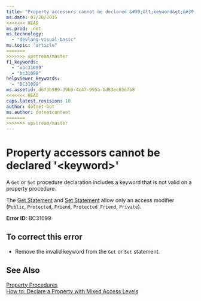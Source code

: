 ```yaml
---
title: "Property accessors cannot be declared &#39;&lt;keyword&gt;&#39;"
ms.date: 07/20/2015
<<<<<<< HEAD
ms.prod: .net
ms.technology: 
  - "devlang-visual-basic"
ms.topic: "article"
=======
>>>>>>> upstream/master
f1_keywords: 
  - "vbc31099"
  - "bc31099"
helpviewer_keywords: 
  - "BC31099"
ms.assetid: d6f3b989-39b9-4c47-995a-bd83ec03d7b8
<<<<<<< HEAD
caps.latest.revision: 10
author: dotnet-bot
ms.author: dotnetcontent
=======
>>>>>>> upstream/master
---
```

# Property accessors cannot be declared &#39;&lt;keyword&gt;&#39;
A `Get` or `Set` procedure declaration includes a keyword that is not valid on a property procedure.  
  
 The [Get Statement](../../visual-basic/language-reference/statements/get-statement.md) and [Set Statement](../../visual-basic/language-reference/statements/set-statement.md) allow only an access modifier (`Public`, `Protected`, `Friend`, `Protected Friend`, `Private`).  
  
 **Error ID:** BC31099  
  
## To correct this error  
  
-   Remove the invalid keyword from the `Get` or `Set` statement.  
  
## See Also  
 [Property Procedures](../../visual-basic/programming-guide/language-features/procedures/property-procedures.md)  
 [How to: Declare a Property with Mixed Access Levels](../../visual-basic/programming-guide/language-features/procedures/how-to-declare-a-property-with-mixed-access-levels.md)
